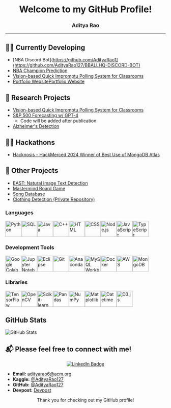 <div align="center">

# Welcome to my GitHub Profile!
### Aditya Rao


</div>

---
## 👨‍💻 Currently Developing

- [NBA Discord Bot](https://github.com/AdityaRao1](https://github.com/AdityaRao127/BBALLHQ-DISCORD-BOT)
- [NBA Champion Prediction](https://github.com/rishavc300/nbaproj)
- [Vision-based Quick Impromptu Polling System for Classrooms](https://github.com/hajin-park/V-QUIP)
- [Portfolio Website](https://adityarao.co)[Portfolio Website](https://adityarao.co)


## 🔬 Research Projects
- [Vision-based Quick Impromptu Polling System for Classrooms](https://github.com/hajin-park/V-QUIP)
- [S&P 500 Forecasting w/ GPT-4](https://github.com/AdityaRao127/resume-projects#project-5)
   - Code will be added after publication.
- [Alzheimer's Detection](https://github.com/Sriramnat100/ASDRP_Files)

## 👨‍💻 Hackathons
- [Hacknosis - HackMerced 2024 Winner of Best Use of MongoDB Atlas](https://github.com/aelew/hackmerced-2024)

## 📂 Other Projects
- [EAST: Natural Image Text Detection](https://github.com/AdityaRao127/openCV-image-text-classification)
- [Mastermind Board Game](https://github.com/AdityaRao127/resume-projects/blob/main/Mastermind%20Game/Mastermind.java)
- [Song Database](https://github.com/AdityaRao127/resume-projects/blob/main/Mastermind%20Game/Mastermind.java)
- [Clothing Detection (Private Repository)](https://github.com/Gerald-Lu/clothing-detection-app)


### Languages

<a href="https://www.python.org/"><img src="https://upload.wikimedia.org/wikipedia/commons/c/c3/Python-logo-notext.svg" alt="Python" width="50"/></a><a href="https://www.mysql.com/"><img src="https://upload.wikimedia.org/wikipedia/commons/8/87/Sql_data_base_with_logo.png" alt="SQL" width="50"/></a><a href="https://www.java.com/"><img src="https://www.vectorlogo.zone/logos/java/java-icon.svg" alt="Java" width="50"/></a><a href="https://isocpp.org/"><img src="https://upload.wikimedia.org/wikipedia/commons/1/18/ISO_C%2B%2B_Logo.svg" alt="C++" width="50"/></a><a href="https://developer.mozilla.org/en-US/docs/Web/HTML"><img src="https://www.vectorlogo.zone/logos/w3_html5/w3_html5-icon.svg" alt="HTML" width="50"/></a><a href="https://developer.mozilla.org/en-US/docs/Web/CSS"><img src="https://upload.wikimedia.org/wikipedia/commons/d/d5/CSS3_logo_and_wordmark.svg" alt="CSS" width="50"/></a><a href="https://nodejs.org/"><img src="https://upload.wikimedia.org/wikipedia/commons/d/d9/Node.js_logo.svg" alt="Node.js" width="50"/></a><a href="https://developer.mozilla.org/en-US/docs/Web/JavaScript"><img src="https://upload.wikimedia.org/wikipedia/commons/6/6a/JavaScript-logo.png" alt="JavaScript" width="50"/></a><a href="https://www.typescriptlang.org/"><img src="https://www.vectorlogo.zone/logos/typescriptlang/typescriptlang-icon.svg" alt="TypeScript" width="50"/></a>


### Development Tools

<a href="https://colab.research.google.com/notebooks/intro.ipynb"><img src="https://upload.wikimedia.org/wikipedia/commons/d/d0/Google_Colaboratory_SVG_Logo.svg" alt="Google Colab" width="50"/></a><a href="https://jupyter.org/"><img src="https://upload.wikimedia.org/wikipedia/commons/3/38/Jupyter_logo.svg" alt="Jupyter Notebook" width="50"/></a><a href="https://www.eclipse.org/"><img src="https://www.vectorlogo.zone/logos/eclipse/eclipse-icon.svg" alt="Eclipse" width="50"/></a><a href="https://git-scm.com/"><img src="https://upload.wikimedia.org/wikipedia/commons/e/e0/Git-logo.svg" alt="Git" width="50"/></a><a href="https://www.anaconda.com/"><img src="https://anaconda.org/static/img/anaconda-symbol.svg" alt="Anaconda" width="50"/></a><a href="https://www.mysql.com/products/workbench/"><img src="https://www.mysql.com/common/logos/logo-mysql-170x115.png" alt="MySQL Workbench" width="50"/></a><a href="https://www.docker.com/"><img src="https://www.vectorlogo.zone/logos/docker/docker-tile.svg" alt="Docker" width="50"/></a><a href="https://aws.amazon.com/"><img src="https://www.vectorlogo.zone/logos/amazon_aws/amazon_aws-icon.svg" alt="AWS" width="50"/></a><a href="https://www.mongodb.com/"><img src="https://www.vectorlogo.zone/logos/mongodb/mongodb-icon.svg" alt="MongoDB" width="50"/></a>

### Libraries

<a href="https://www.tensorflow.org/"><img src="https://upload.wikimedia.org/wikipedia/commons/2/2d/Tensorflow_logo.svg" alt="TensorFlow" width="50"/></a><a href="https://opencv.org/"><img src="https://upload.wikimedia.org/wikipedia/commons/3/32/OpenCV_Logo_with_text_svg_version.svg" alt="OpenCV" width="50"/></a><a href="https://scikit-learn.org/stable/"><img src="https://upload.wikimedia.org/wikipedia/commons/0/05/Scikit_learn_logo_small.svg" alt="Scikit-learn" width="50"/></a><a href="https://pandas.pydata.org/"><img src="https://upload.wikimedia.org/wikipedia/commons/e/ed/Pandas_logo.svg" alt="Pandas" width="50"/></a><a href="https://numpy.org/"><img src="https://upload.wikimedia.org/wikipedia/commons/3/31/NumPy_logo_2020.svg" alt="NumPy" width="50"/></a><a href="https://matplotlib.org/"><img src="https://upload.wikimedia.org/wikipedia/commons/8/84/Matplotlib_icon.svg" alt="Matplotlib" width="50"/></a><a href="https://docs.python.org/3/library/datetime.html"><img src="https://upload.wikimedia.org/wikipedia/commons/3/31/NumPy_logo_2020.svg" alt="Datetime" width="50"/></a><a href="https://d3js.org/"><img src="https://www.vectorlogo.zone/logos/d3js/d3js-icon.svg" alt="D3.js" width="50"/></a>


## GitHub Stats

![GitHub Stats](https://github-readme-stats.vercel.app/api?username=AdityaRao127&show_icons=true&theme=dark)


## 📬 Please feel free to connect with me!

<div align="center">

[![LinkedIn Badge](https://img.shields.io/badge/-LinkedIn-blue?style=flat-square&logo=LinkedIn&logoColor=white)](https://www.linkedin.com/in/aditya-kr-rao/)
</div>


- **Email:** adityarao6@acm.org
- **Kaggle:** [@AdityaRao127](https://www.kaggle.com/adityarao127)
- **GitHub:** [@AdityaRao127](https://github.com/AdityaRao127)
- **Devpost:** [Devpost](https://devpost.com/rao-aditya-codes?ref_content=user-portfolio&ref_feature=portfolio&ref_medium=global-nav)

<div align="center">
  
Thank you for checking out my GitHub profile!

 </div>
